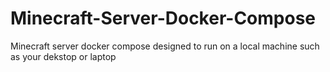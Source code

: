# Minecraft-Server-Docker-Compose
Minecraft server docker compose designed to run on a local machine such as your dekstop or laptop
